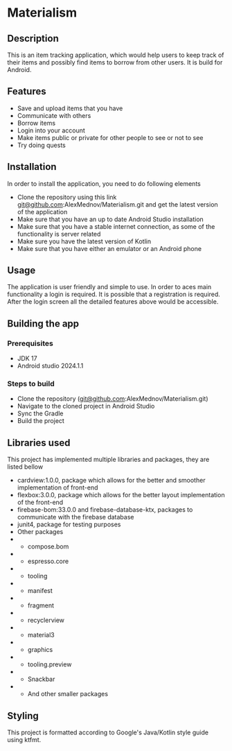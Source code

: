 # Materialism

## Description

This is an item tracking application, which would help users to keep track of their items and possibly find items to borrow from other users. It is build for Android.

## Features
- Save and upload items that you have
- Communicate with others
- Borrow items
- Login into your account
- Make items public or private for other people to see or not to see
- Try doing quests

## Installation

In order to install the application, you need to do following elements
- Clone the repository using this link git@github.com:AlexMednov/Materialism.git and get the latest version of the application
- Make sure that you have an up to date Android Studio installation
- Make sure that you have a stable internet connection, as some of the functionality is server related
- Make sure you have the latest version of Kotlin
- Make sure that you have either an emulator or an Android phone

## Usage

The application is user friendly and simple to use. In order to aces main functionality a login is required. It is possible that a registration is required. After the login screen all the detailed features above would be accessible.

## Building the app
### Prerequisites
- JDK 17
- Android studio 2024.1.1

### Steps to build
- Clone the repository (git@github.com:AlexMednov/Materialism.git)
- Navigate to the cloned project in Android Studio
- Sync the Gradle
- Build the project

## Libraries used
This project has implemented multiple libraries and packages, they are listed bellow

- cardview:1.0.0, package which allows for the better and smoother implementation of front-end
- flexbox:3.0.0, package which allows for the better layout implementation of the front-end
- firebase-bom:33.0.0 and firebase-database-ktx, packages to communicate with the firebase database
- junit4, package for testing purposes
- Other packages
- - compose.bom
- - espresso.core
- - tooling
- - manifest
- - fragment
- - recyclerview
- - material3
- - graphics
- - tooling.preview
- - Snackbar
- - And other smaller packages


## Styling
This project is formatted according to Google's Java/Kotlin style guide using ktfmt.
